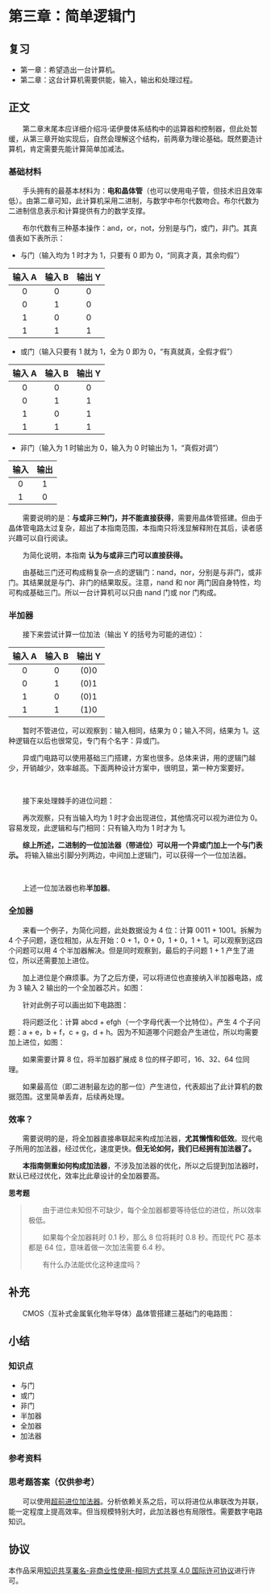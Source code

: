 # 第三章：简单逻辑门

## 复习

- 第一章：希望造出一台计算机。
- 第二章：这台计算机需要供能，输入，输出和处理过程。

## 正文

　　第二章末尾本应详细介绍冯·诺伊曼体系结构中的运算器和控制器，但此处暂缓，从第三章开始实现后，自然会理解这个结构，前两章为理论基础。既然要造计算机，肯定需要先能计算简单加减法。

### 基础材料

　　手头拥有的最基本材料为：**电和晶体管**（也可以使用电子管，但技术旧且效率低）。由第二章可知，此计算机采用二进制，与数学中布尔代数吻合。布尔代数为二进制信息表示和计算提供有力的数学支撑。

　　布尔代数有三种基本操作：and，or，not，分别是与门，或门，非门。其真值表如下表所示：

- 与门（输入均为 1 时才为 1，只要有 0 即为 0，“同真才真，其余均假”）

| 输入 A | 输入 B | 输出 Y |
| :----: | :----: | :----: |
| 0      | 0      | 0      |
| 0      | 1      | 0      |
| 1      | 0      | 0      |
| 1      | 1      | 1      |

- 或门（输入只要有 1 就为 1，全为 0 即为 0，“有真就真，全假才假”）

| 输入 A | 输入 B | 输出 Y |
| :----: | :----: | :----: |
| 0      | 0      | 0      |
| 0      | 1      | 1      |
| 1      | 0      | 1      |
| 1      | 1      | 1      |

- 非门（输入为 1 时输出为 0，输入为 0 时输出为 1，“真假对调”）

| 输入 | 输出 |
| :--: | :--: |
| 0    | 1    |
| 1    | 0    |

　　需要说明的是：**与或非三种门，并不能直接获得**，需要用晶体管搭建。但由于晶体管电路太过复杂，超出了本指南范围，本指南只将浅显解释附在其后，读者感兴趣可以自行阅读。

　　为简化说明，本指南 **认为与或非三门可以直接获得。**

　　由基础三门还可构成稍复杂一点的逻辑门：nand，nor，分别是与非门，或非门。其结果就是与门、非门的结果取反。注意，nand 和 nor 两门因自身特性，均可构成基础三门。所以一台计算机可以只由 nand 门或 nor 门构成。

### 半加器

　　接下来尝试计算一位加法（输出 Y 的括号为可能的进位）：

| 输入 A | 输入 B | 输出 Y |
| :----: | :----: | :----: |
| 0      | 0      | (0)0   |
| 0      | 1      | (0)1   |
| 1      | 0      | (0)1   |
| 1      | 1      | (1)0   |

　　暂时不管进位，可以观察到：输入相同，结果为 0；输入不同，结果为 1。这种逻辑在以后也很常见，专门有个名字：异或门。

　　异或门电路可以使用基础三门搭建，方案也很多。总体来讲，用的逻辑门越少，开销越少，效率越高。下面两种设计方案中，很明显，第一种方案要好。

<br>

　　接下来处理棘手的进位问题：

　　再次观察，只有当输入均为 1 时才会出现进位，其他情况可以视为进位为 0。容易发现，此逻辑和与门相同：只有输入均为 1 时才为 1。

　　**综上所述，二进制的一位加法器（带进位）可以用一个异或门加上一个与门表示。** 将输入输出引脚分列两边，中间加上逻辑门，可以获得一个一位加法器。

<br>

　　上述一位加法器也称**半加器**。

### 全加器

　　来看一个例子，为简化问题，此处数据设为 4 位：计算 0011 + 1001。拆解为 4 个子问题，逐位相加，从左开始：0 + 1，0 + 0，1 + 0，1 + 1。可以观察到这四个问题可以用 4 个半加器解决。但是同时观察到，最后的子问题 1 + 1 产生了进位，所以还需要加上进位。

　　加上进位是个麻烦事。为了之后方便，可以将进位也直接纳入半加器电路，成为 3 输入 2 输出的一个全加器芯片。如图：



　　针对此例子可以画出如下电路图：



　　将问题泛化：计算 abcd + efgh（一个字母代表一个比特位）。产生 4 个子问题：a + e，b + f，c + g，d + h。因为不知道哪个问题会产生进位，所以均需要加上进位，如图：



　　如果需要计算 8 位，将半加器扩展成 8 位的样子即可，16、32、64 位同理。

　　如果最高位（即二进制最左边的那一位）产生进位，代表超出了此计算机的数据范围。这里简单丢弃，后续再处理。

### 效率？

　　需要说明的是，将全加器直接串联起来构成加法器，**尤其懒惰和低效**。现代电子所用的加法器，经过优化，速度更快。**但无论如何，我们已经拥有加法器了。**

　　**本指南侧重如何构成加法器**，不涉及加法器的优化，所以之后提到加法器时，默认已经过优化，效率比此章设计的全加器要高。

**思考题**

> 　　由于进位未知但不可缺少，每个全加器都要等待低位的进位，所以效率极低。
>
> 　　如果每个全加器耗时 0.1 秒，那么 8 位将耗时 0.8 秒。而现代 PC 基本都是 64 位，意味着做一次加法需要 6.4 秒。
>
> 　　有什么办法能优化这种速度吗？

## 补充

　　CMOS（互补式金属氧化物半导体）晶体管搭建三基础门的电路图：

## 小结

### 知识点

- 与门
- 或门
- 非门
- 半加器
- 全加器
- 加法器

### 参考资料



### 思考题答案（仅供参考）

　　可以使用[超前进位加法器](https://zh.wikipedia.org/wiki/%E5%8A%A0%E6%B3%95%E5%99%A8#%E8%B6%85%E5%89%8D%E8%BF%9B%E4%BD%8D%E5%8A%A0%E6%B3%95%E5%99%A8)。分析依赖关系之后，可以将进位从串联改为并联，能一定程度上提高效率。但当规模特别大时，此加法器也有局限性。需要数字电路知识。

## 协议

本作品采用[知识共享署名-非商业性使用-相同方式共享 4.0 国际许可协议](https://creativecommons.org/licenses/by-nc-sa/4.0/deed.zh)进行许可。